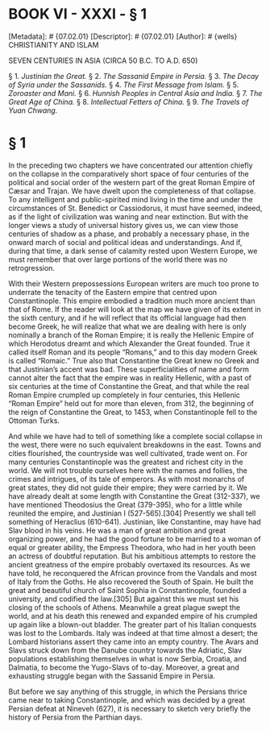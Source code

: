 # BOOK VI - XXXI - § 1
[Metadata]: # {07.02.01}
[Descriptor]: # {07.02.01}
[Author]: # {wells}
CHRISTIANITY AND ISLAM

SEVEN CENTURIES IN ASIA (CIRCA 50 B.C. TO A.D. 650)

§ 1. _Justinian the Great._ § 2. _The Sassanid Empire in Persia._ §
3. _The Decay of Syria under the Sassanids._ § 4. _The First      Message from
Islam._ § 5. _Zoroaster and Mani._ § 6. _Hunnish      Peoples in Central Asia
and India._ § 7. _The Great Age of China._      § 8. _Intellectual Fetters of
China._ § 9. _The Travels of Yuan      Chwang._

# § 1
In the preceding two chapters we have concentrated our attention chiefly on the
collapse in the comparatively short space of four centuries of the political
and social order of the western part of the great Roman Empire of Cæsar and
Trajan. We have dwelt upon the completeness of that collapse. To any
intelligent and public-spirited mind living in the time and under the
circumstances of St. Benedict or Cassiodorus, it must have seemed, indeed, as
if the light of civilization was waning and near extinction. But with the
longer views a study of universal history gives us, we can view those centuries
of shadow as a phase, and probably a necessary phase, in the onward march of
social and political ideas and understandings. And if, during that time, a dark
sense of calamity rested upon Western Europe, we must remember that over large
portions of the world there was no retrogression.

With their Western prepossessions European writers are much too prone to
underrate the tenacity of the Eastern empire that centred upon Constantinople.
This empire embodied a tradition much more ancient than that of Rome. If the
reader will look at the map we have given of its extent in the sixth century,
and if he will reflect that its official language had then become Greek, he
will realize that what we are dealing with here is only nominally a branch of
the Roman Empire; it is really the Hellenic Empire of which Herodotus dreamt
and which Alexander the Great founded. True it called itself Roman and its
people “Romans,” and to this day modern Greek is called “Romaic.” True also
that Constantine the Great knew no Greek and that Justinian’s accent was bad.
These superficialities of name and form cannot alter the fact that the empire
was in reality Hellenic, with a past of six centuries at the time of
Constantine the Great, and that while the real Roman Empire crumpled up
completely in four centuries, this Hellenic “Roman Empire” held out for more
than eleven, from 312, the beginning of the reign of Constantine the Great, to
1453, when Constantinople fell to the Ottoman Turks.

And while we have had to tell of something like a complete social collapse in
the west, there were no such equivalent breakdowns in the east. Towns and
cities flourished, the countryside was well cultivated, trade went on. For many
centuries Constantinople was the greatest and richest city in the world. We
will not trouble ourselves here with the names and follies, the crimes and
intrigues, of its tale of emperors. As with most monarchs of great states, they
did not guide their empire; they were carried by it. We have already dealt at
some length with Constantine the Great (312-337), we have mentioned Theodosius
the Great (379-395), who for a little while reunited the empire, and Justinian
I (527-565).[304] Presently we shall tell something of Heraclius (610-641).
Justinian, like Constantine, may have had Slav blood in his veins. He was a man
of great ambition and great organizing power, and he had the good fortune to be
married to a woman of equal or greater ability, the Empress Theodora, who had
in her youth been an actress of doubtful reputation. But his ambitious attempts
to restore the ancient greatness of the empire probably overtaxed its
resources. As we have told, he reconquered the African province from the
Vandals and most of Italy from the Goths. He also recovered the South of Spain.
He built the great and beautiful church of Saint Sophia in Constantinople,
founded a university, and codified the law.[305] But against this we must set
his closing of the schools of Athens. Meanwhile a great plague swept the world,
and at his death this renewed and expanded empire of his crumpled up again like
a blown-out bladder. The greater part of his Italian conquests was lost to the
Lombards. Italy was indeed at that time almost a desert; the Lombard historians
assert they came into an empty country. The Avars and Slavs struck down from
the Danube country towards the Adriatic, Slav populations establishing
themselves in what is now Serbia, Croatia, and Dalmatia, to become the
Yugo-Slavs of to-day. Moreover, a great and exhausting struggle began with the
Sassanid Empire in Persia.

But before we say anything of this struggle, in which the Persians thrice came
near to taking Constantinople, and which was decided by a great Persian defeat
at Nineveh (627), it is necessary to sketch very briefly the history of Persia
from the Parthian days.

